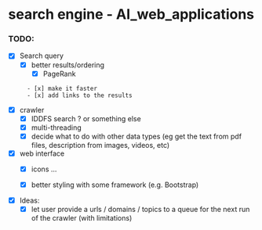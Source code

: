 # search engine - AI_web_applications



### TODO:

- [x] Search query
    - [x] better results/ordering
        <!-- - [x] ORed terms after ANDed terms -->
        - [x] PageRank  
    <!-- - [x] spell check -->
        - [x] make it faster
        - [x] add links to the results

- [x] crawler
    - [x] IDDFS search ? or something else
    - [x] multi-threading
    - [x] decide what to do with other data types (eg get the text from pdf files, description from images, videos, etc)

- [x] web interface
    - [x] icons ...
    - [x] better styling with some framework (e.g. Bootstrap)


- [x] Ideas:
    - [x] let user provide a urls / domains / topics to a queue for the next run of the crawler (with limitations)